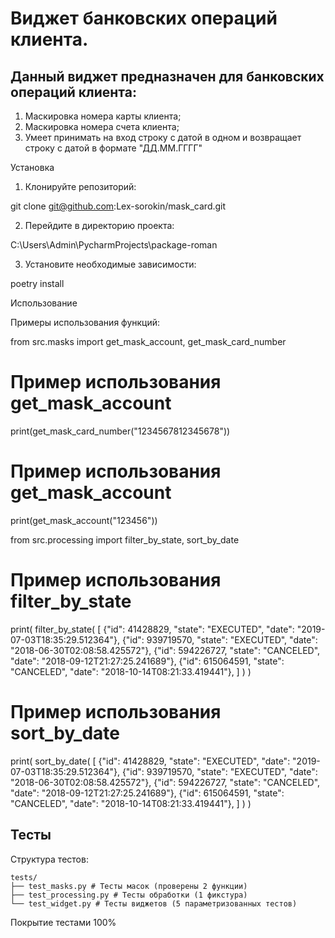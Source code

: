# Виджет банковских операций клиента.

## Данный виджет предназначен для банковских операций клиента:
1. Маскировка номера карты клиента;
2. Маскировка номера счета клиента;
3. Умеет принимать на вход строку с датой в одном и
возвращает строку с датой в формате "ДД.ММ.ГГГГ"



Установка


1. Клонируйте репозиторий:

git clone
git@github.com:Lex-sorokin/mask_card.git

2. Перейдите в директорию проекта:

C:\Users\Admin\PycharmProjects\package-roman


3. Установите необходимые зависимости:

poetry install


Использование

Примеры использования функций:

from src.masks import get_mask_account, get_mask_card_number

# Пример использования get_mask_account

print(get_mask_card_number("1234567812345678"))

# Пример использования get_mask_account

print(get_mask_account("123456"))


from src.processing import filter_by_state, sort_by_date

# Пример использования filter_by_state
print(
filter_by_state(
[
{"id": 41428829, "state": "EXECUTED", "date": "2019-07-03T18:35:29.512364"},
{"id": 939719570, "state": "EXECUTED", "date": "2018-06-30T02:08:58.425572"},
{"id": 594226727, "state": "CANCELED", "date": "2018-09-12T21:27:25.241689"},
{"id": 615064591, "state": "CANCELED", "date": "2018-10-14T08:21:33.419441"},
]
)
)

# Пример использования sort_by_date
print(
sort_by_date(
[
{"id": 41428829, "state": "EXECUTED", "date": "2019-07-03T18:35:29.512364"},
{"id": 939719570, "state": "EXECUTED", "date": "2018-06-30T02:08:58.425572"},
{"id": 594226727, "state": "CANCELED", "date": "2018-09-12T21:27:25.241689"},
{"id": 615064591, "state": "CANCELED", "date": "2018-10-14T08:21:33.419441"},
]
)
)

## Тесты

Структура тестов:

```
tests/
├── test_masks.py # Тесты масок (проверены 2 функции)
├── test_processing.py # Тесты обработки (1 фикстура)
└── test_widget.py # Тесты виджетов (5 параметризованных тестов)
```
Покрытие тестами 100%